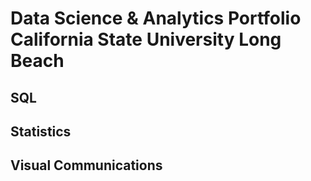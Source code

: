 # Data Science & Analytics Portfolio California State University Long Beach 
## SQL

## Statistics

## Visual Communications

